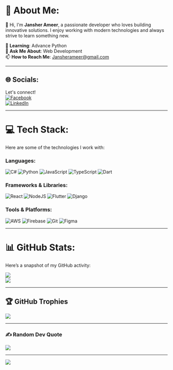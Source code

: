 # 💫 About Me:
👋 Hi, I'm **Jansher Ameer**, a passionate developer who loves building innovative solutions. I enjoy working with modern technologies and always strive to learn something new.

🌱 **Learning**: Advance Python   
💬 **Ask Me About**: Web Development  
📫 **How to Reach Me**: Jansherameer@gmail.com  

---

## 🌐 Socials:
Let's connect!  
[![Facebook](https://img.shields.io/badge/Facebook-%231877F2.svg?logo=Facebook&logoColor=white)](https://facebook.com/IamJanshairameer/)  
[![LinkedIn](https://img.shields.io/badge/LinkedIn-%230077B5.svg?logo=linkedin&logoColor=white)](https://linkedin.com/in/jansher-ameer-39b1b8272/)  

---

# 💻 Tech Stack:
Here are some of the technologies I work with:

### Languages:
![C#](https://img.shields.io/badge/c%23-%23239120.svg?style=for-the-badge&logo=csharp&logoColor=white) ![Python](https://img.shields.io/badge/python-3670A0?style=for-the-badge&logo=python&logoColor=ffdd54) ![JavaScript](https://img.shields.io/badge/javascript-%23323330.svg?style=for-the-badge&logo=javascript&logoColor=%23F7DF1E) ![TypeScript](https://img.shields.io/badge/typescript-%23007ACC.svg?style=for-the-badge&logo=typescript&logoColor=white) ![Dart](https://img.shields.io/badge/dart-%230175C2.svg?style=for-the-badge&logo=dart&logoColor=white)

### Frameworks & Libraries:
![React](https://img.shields.io/badge/react-%2320232a.svg?style=for-the-badge&logo=react&logoColor=%2361DAFB) ![NodeJS](https://img.shields.io/badge/node.js-6DA55F?style=for-the-badge&logo=node.js&logoColor=white) ![Flutter](https://img.shields.io/badge/Flutter-%2302569B.svg?style=for-the-badge&logo=Flutter&logoColor=white) ![Django](https://img.shields.io/badge/django-%23092E20.svg?style=for-the-badge&logo=django&logoColor=white)

### Tools & Platforms:
![AWS](https://img.shields.io/badge/AWS-%23FF9900.svg?style=for-the-badge&logo=amazon-aws&logoColor=white) ![Firebase](https://img.shields.io/badge/firebase-%23039BE5.svg?style=for-the-badge&logo=firebase) ![Git](https://img.shields.io/badge/git-%23F05033.svg?style=for-the-badge&logo=git&logoColor=white) ![Figma](https://img.shields.io/badge/figma-%23F24E1E.svg?style=for-the-badge&logo=figma&logoColor=white)

---

# 📊 GitHub Stats:
Here’s a snapshot of my GitHub activity:
 
![](https://github-readme-streak-stats.herokuapp.com/?user=Jansherameer12&theme=dark&hide_border=true)  
![](https://github-readme-stats.vercel.app/api/top-langs/?username=Jansherameer12&theme=dark&hide_border=false&include_all_commits=true&count_private=true&layout=compact)

---

## 🏆 GitHub Trophies
![](https://github-profile-trophy.vercel.app/?username=Jansherameer12&theme=radical&no-frame=false&no-bg=true&margin-w=4)

---

### ✍️ Random Dev Quote
![](https://quotes-github-readme.vercel.app/api?type=horizontal&theme=radical)

---

[![](https://visitcount.itsvg.in/api?id=Jansherameer12&icon=0&color=0)](https://visitcount.itsvg.in)

<!-- Proudly created with GPRM ( https://gprm.itsvg.in ) -->
